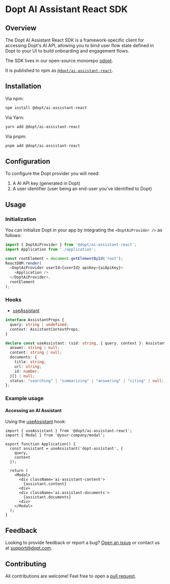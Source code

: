 # Dopt AI Assistant React SDK

## Overview

The Dopt AI Assistant React SDK is a framework-specific client for accessing Dopt's AI API, allowing you to bind user flow state defined in Dopt to your UI to build onboarding and engagement flows.

The SDK lives in our open-source monorepo [odopt](https://github.com/dopt/odopt).

It is published to npm as [`@dopt/ai-assistant-react`](https://www.npmjs.com/package/@dopt/ai-assistant-react).

## Installation

Via npm:

```bash
npm install @dopt/ai-assistant-react
```

Via Yarn:

```bash
yarn add @dopt/ai-assistant-react
```

Via pnpm:

```bash
pnpm add @dopt/ai-assistant-react
```

## Configuration

To configure the Dopt provider you will need:

1. A AI API key (generated in Dopt)
1. A user identifier (user being an end-user you've identified to Dopt)

## Usage

### Initialization

You can initialize Dopt in your app by integrating the `<DoptAiProvider />` as follows:

```js
import { DoptAiProvider } from '@dopt/ai-assistant-react';
import Application from './application';

const rootElement = document.getElementById('root');
ReactDOM.render(
  <DoptAiProvider userId={userId} apiKey={aiApiKey}>
    <Application />
  </DoptAiProvider>,
  rootElement
);
```

### Hooks

- [useAssistant](./src/use-assistant.ts)

```ts
interface AssistantProps {
  query: string | undefined;
  context: AssistantContextProps;
}

declare const useAssistant: (sid: string, { query, context }: AssistantProps): {
  answer: string | null;
  content: string | null;
  documents: {
    title: string;
    url: string;
    id: number;
  }[] | null;
  status: "searching" | "summarizing" | "answering" | "citing" | null;
};
```

### Example usage

#### Accessing an AI Assistant

Using the [useAssistant](./src/use-assistant.ts) hook:

```tsx
import { useAssistant } from '@dopt/ai-assistant-react';
import { Modal } from '@your-company/modal';

export function Application() {
  const assistant = useAssistant('dopt-assistant', {
    query,
    context
  });

  return (
    <Modal>
      <div className='ai-assistant-content'>
        {assistant.content}
      <div>
      <div className='ai-assistant-documents'>
        {assistant.documents}
      <div>
    </Modal>
  );
}
```

## Feedback

Looking to provide feedback or report a bug? [Open an issue](https://github.com/dopt/odopt/issues/new?title=[@dopt/ai-assistant-react]%20) or contact us at [support@dopt.com](mailto:support@dopt.com).

## Contributing

All contributions are welcome! Feel free to open a [pull request](https://github.com/dopt/odopt/compare).
